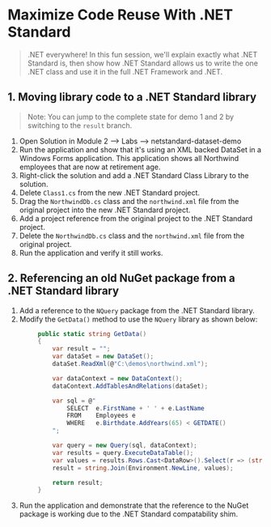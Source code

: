 # Maximize Code Reuse With .NET Standard

> .NET everywhere! In this fun session, we'll explain exactly what .NET Standard is, then show how .NET Standard allows us to write the one .NET class and use it in the full .NET Framework and .NET.

## 1. Moving library code to a .NET Standard library
> Note: You can jump to the complete state for demo 1 and 2 by switching to the `result` branch.
1. Open Solution in Module 2 --> Labs --> netstandard-dataset-demo
1. Run the application and show that it's using an XML backed DataSet in a Windows Forms application. This application shows all Northwind employees that are now at retirement age.
1. Right-click the solution and add a .NET Standard Class Library to the solution.
1. Delete `Class1.cs` from the new .NET Standard project.
1. Drag the `NorthwindDb.cs` class and the `northwind.xml` file from the original project into the new .NET Standard project.
1. Add a project reference from the original project to the .NET Standard project.
1. Delete the `NorthwindDb.cs` class and the `northwind.xml` file from the original project.
1. Run the application and verify it still works.

## 2. Referencing an old NuGet package from a .NET Standard library
1. Add a reference to the `NQuery` package from the .NET Standard library.
1. Modify the `GetData()` method to use the `NQuery` library as shown below:
   ```csharp
        public static string GetData()
        {
            var result = "";
            var dataSet = new DataSet();
            dataSet.ReadXml(@"C:\demos\northwind.xml");

            var dataContext = new DataContext();
            dataContext.AddTablesAndRelations(dataSet);

            var sql = @"
                SELECT  e.FirstName + ' ' + e.LastName
                FROM    Employees e
                WHERE   e.Birthdate.AddYears(65) < GETDATE()
            ";

            var query = new Query(sql, dataContext);
            var results = query.ExecuteDataTable();
            var values = results.Rows.Cast<DataRow>().Select(r => (string)r[0]);
            result = string.Join(Environment.NewLine, values);

            return result;
        }
   ```
1. Run the application and demonstrate that the reference to the NuGet package is working due to the .NET Standard compatability shim.